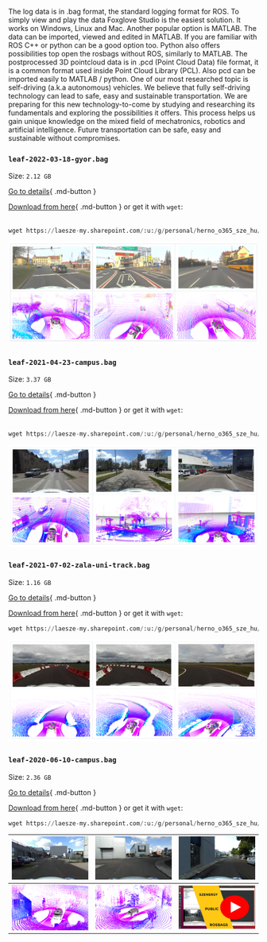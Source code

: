 The log data is in .bag format, the standard logging format for ROS. To simply view and play the data Foxglove Studio is the easiest solution. It works on Windows, Linux and Mac. Another popular option is MATLAB. The data can be imported, viewed and edited in MATLAB. If you are familiar with ROS C++ or python can be a good option too. Python also offers possibilities top open the rosbags without ROS, similarly to MATLAB. The postprocessed 3D pointcloud data is in .pcd (Point Cloud Data) file format, it is a common format used inside Point Cloud Library (PCL). Also pcd can be imported easily to MATLAB / python.
One of our most researched topic is self-driving (a.k.a autonomous) vehicles. We believe that fully self-driving technology can lead to safe, easy and sustainable transportation. We are preparing for this new technology-to-come by studying and researching its fundamentals and exploring the possibilities it offers. This process helps us gain unique knowledge on the mixed field of mechatronics, robotics and artificial intelligence. Future transportation can be safe, easy and sustainable without compromises.


### `leaf-2022-03-18-gyor.bag`

Size: `2.12 GB` 

[Go to details](https://github.com/szenergy/szenergy-public-resources/blob/master/data/rosbag/details/leaf-2022-03-18-gyor.md){ .md-button }

[Download from here](https://laesze-my.sharepoint.com/:u:/g/personal/herno_o365_sze_hu/EVlk6YgDtj9BrzIE8djt-rwBZ47q9NwcbgxU_zOuBji9IA?download=1){ .md-button } or get it with `wget`:

``` py

wget https://laesze-my.sharepoint.com/:u:/g/personal/herno_o365_sze_hu/EVlk6YgDtj9BrzIE8djt-rwBZ47q9NwcbgxU_zOuBji9IA?download=1 -O leaf-2022-03-18-gyor.bag

```

<img src="https://raw.githubusercontent.com/szenergy/szenergy-public-resources/master/data/rosbag/img/leaf-2022-03-18-gyor.png" />

### `leaf-2021-04-23-campus.bag`

Size: `3.37 GB` 

[Go to details](https://github.com/szenergy/szenergy-public-resources/blob/master/data/rosbag/details/leaf-2021-04-23-campus.md){ .md-button }

[Download from here](https://laesze-my.sharepoint.com/:u:/g/personal/herno_o365_sze_hu/EYl_ahy5pgBBhNHt5ZkiBikBoy_j_x95E96rDtTsxueB_A?download=1){ .md-button } or get it with `wget`:

``` py

wget https://laesze-my.sharepoint.com/:u:/g/personal/herno_o365_sze_hu/EYl_ahy5pgBBhNHt5ZkiBikBoy_j_x95E96rDtTsxueB_A?download=1 -O leaf-2021-04-23-campus.bag

```

<img src="https://raw.githubusercontent.com/szenergy/szenergy-public-resources/master/data/rosbag/img/leaf-2021-04-23-campus.png" />

### `leaf-2021-07-02-zala-uni-track.bag`

Size: `1.16 GB` 

[Go to details](https://github.com/szenergy/szenergy-public-resources/blob/master/data/rosbag/details/leaf-2021-07-02-zala-uni-track.md){ .md-button }

[Download from here](https://laesze-my.sharepoint.com/:u:/g/personal/herno_o365_sze_hu/EaUlnq2KcQBHkCLB52nuPtQBw-FXYby23VUuwk6jmVzJBA?download=1){ .md-button } or get it with `wget`:

``` py 
wget https://laesze-my.sharepoint.com/:u:/g/personal/herno_o365_sze_hu/EaUlnq2KcQBHkCLB52nuPtQBw-FXYby23VUuwk6jmVzJBA?download=1 -O leaf-2021-07-02-zala-uni-track.bag
```

<img src="https://raw.githubusercontent.com/szenergy/szenergy-public-resources/master/data/rosbag/img/leaf-2021-07-02-zala-uni-track.png" />

### `leaf-2020-06-10-campus.bag`

Size: `2.36 GB` 

[Go to details](https://github.com/szenergy/szenergy-public-resources/blob/master/data/rosbag/details/leaf-2020-06-10-campus.md){ .md-button }


[Download from here](https://laesze-my.sharepoint.com/:u:/g/personal/herno_o365_sze_hu/ETGGWQ0z5FxDkj3vwsjRPJEBuMwnFavgEU9aF0ol4NlwDA?download=1){ .md-button } or get it with `wget`:

``` py 
wget https://laesze-my.sharepoint.com/:u:/g/personal/herno_o365_sze_hu/ETGGWQ0z5FxDkj3vwsjRPJEBuMwnFavgEU9aF0ol4NlwDA?download=1 -O leaf-2020-06-10-campus.bag
```



| <img src="https://raw.githubusercontent.com/szenergy/szenergy-public-resources/master/data/rosbag/img/leaf-2020-06-10-campus_01.png" width=294/> | <img src="https://raw.githubusercontent.com/szenergy/szenergy-public-resources/master/data/rosbag/img/leaf-2020-06-10-campus_02.png" width=294/> | <img src="https://raw.githubusercontent.com/szenergy/szenergy-public-resources/master/data/rosbag/img/leaf-2020-06-10-campus_03.png" width=294/>  |
| :---: | :---: | :---: | 
| <img src="https://raw.githubusercontent.com/szenergy/szenergy-public-resources/master/data/rosbag/img/leaf-2020-06-10-campus_04.png" width=294/> | <img src="https://raw.githubusercontent.com/szenergy/szenergy-public-resources/master/data/rosbag/img/leaf-2020-06-10-campus_05.png" width=294/> | [<img src="https://raw.githubusercontent.com/szenergy/szenergy-public-resources/master/data/rosbag/img/leaf-2020-06-10-campus_06.png" width=294/>](https://youtu.be/f5BKY10xAjs)  |


